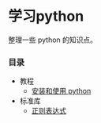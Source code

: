 # 学习python

整理一些 python 的知识点。

### 目录

* 教程
  - [安装和使用 python](doc/setup_usage.md)
* 标准库
  - [正则表达式](doc/regular_expression.md)